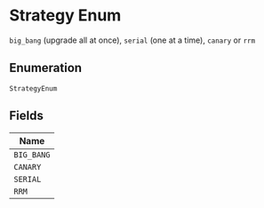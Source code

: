 
# Strategy Enum

`big_bang` (upgrade all at once), `serial` (one at a time), `canary` or `rrm`

## Enumeration

`StrategyEnum`

## Fields

| Name |
|  --- |
| `BIG_BANG` |
| `CANARY` |
| `SERIAL` |
| `RRM` |

